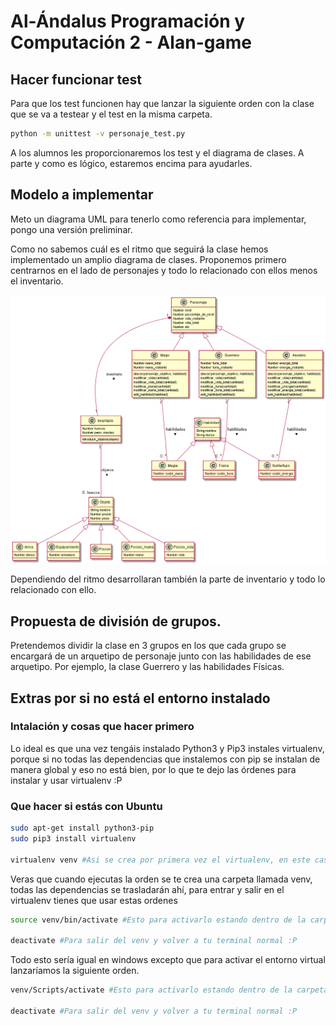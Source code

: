 # Al-Ándalus Programación y Computación 2 - Alan-game

## Hacer funcionar test

Para que los test funcionen hay que lanzar la siguiente orden con la clase que se va a testear y el test en la misma carpeta.

```sh
python -m unittest -v personaje_test.py
```
A los alumnos les proporcionaremos los test y el diagrama de clases. A parte y como es lógico, estaremos encima para ayudarles.

## Modelo a implementar

Meto un diagrama UML para tenerlo como referencia para implementar, pongo una versión preliminar.

Como no sabemos cuál es el ritmo que seguirá la clase hemos implementado un amplio diagrama de clases. Proponemos primero centrarnos en el lado de personajes y todo lo relacionado con ellos menos el inventario.

![Diagrama de Clases](./out/DiagramaClases/DiagramaClases.png)

Dependiendo del ritmo desarrollaran también la parte de inventario y todo lo relacionado con ello.

## Propuesta de división de grupos.

Pretendemos dividir la clase en 3 grupos en los que cada grupo se encargará de un arquetipo de personaje junto con las habilidades de ese arquetipo. Por ejemplo, la clase Guerrero y las habilidades Físicas.

## Extras por si no está el entorno instalado

### Intalación y cosas que hacer primero

Lo ideal es que una vez tengáis instalado Python3 y Pip3 instales virtualenv, porque si no todas las dependencias que instalemos con pip se instalan de manera global y eso no está bien, por lo que te dejo las órdenes para instalar y usar virtualenv :P

### Que hacer si estás con Ubuntu

```sh
sudo apt-get install python3-pip
sudo pip3 install virtualenv 

virtualenv venv #Asi se crea por primera vez el virtualenv, en este caso se llama venv, pero le puedes llamar como te de la gana.
```

Veras que cuando ejecutas la orden se te crea una carpeta llamada venv, todas las dependencias se trasladarán ahí, para entrar y salir en el virtualenv tienes que usar estas ordenes

```sh
source venv/bin/activate #Esto para activarlo estando dentro de la carpeta principal del proyecto

deactivate #Para salir del venv y volver a tu terminal normal :P
```

Todo esto sería igual en windows excepto que para activar el entorno virtual lanzaríamos la siguiente orden.

```sh
venv/Scripts/activate #Esto para activarlo estando dentro de la carpeta principal del proyecto

deactivate #Para salir del venv y volver a tu terminal normal :P
```
